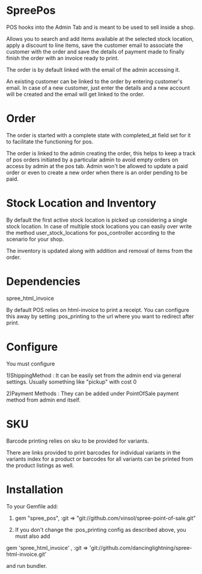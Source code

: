 SpreePos
===============
POS hooks into the Admin Tab and is meant to be used to sell inside a shop.

Allows you to search and add items available at the selected stock location, apply a discount to line items, save the customer email to associate the customer with the order and save the details of payment made to finally finish the order with an invoice ready to print.

The order is by default linked with the email of the admin accessing it.

An existing customer can be linked to the order by entering customer's email.
In case of a new customer, just enter the details and a new account will be created and the email will get linked to the order.

Order
=========
The order is started with a complete state with completed_at field set for it to facilitate the functioning for pos.

The order is linked to the admin creating the order, this helps to keep a track of pos orders initiated by a particular admin to avoid empty orders on access by admin at the pos tab. Admin won't be allowed to update a paid order or even to create a new order when there is an order pending to be paid.

Stock Location and Inventory
=========

By default the first active stock location is picked up considering a single stock location. In case of multiple stock locations you can easily over write the method user_stock_locations for pos_controller according to the scenario for your shop.

The inventory is updated along with addition and removal of items from the order.

Dependencies
============

spree_html_invoice

By default POS relies on html-invoice to print a receipt. You can configure this away by setting :pos_printing to the url where you want to redirect after print. 

Configure
=========
You must configure

1)ShippingMethod : It can be easily set from the admin end via general settings. 
Usually something like "pickup" with cost 0

2)Payment Methods : They can be added under PointOfSale payment method from admin end itself.

SKU
====
Barcode printing relies on sku to be provided for variants.

There are links provided to print barcodes for individual variants in the variants index for a product or barcodes for all variants can be printed from the product listings as well.

Installation
=======

To your Gemfile add:

  1) gem "spree_pos", :git => "git://github.com/vinsol/spree-point-of-sale.git"

  2) If you don't change the :pos_printing  config as described above, you must also add 

  gem 'spree_html_invoice' , :git => 'git://github.com/dancinglightning/spree-html-invoice.git'

and run bundler.